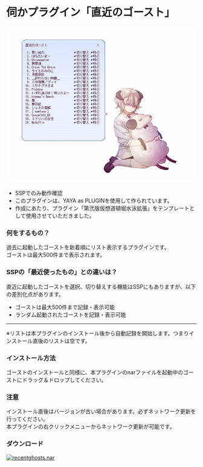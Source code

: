 # 伺かプラグイン「直近のゴースト」

![thumbnail](https://github.com/apxxxxxxe/recentghosts/blob/images/image.png?raw=true)

- SSPでのみ動作確認
- このプラグインは、YAYA as PLUGINを使用して作られています。
- 作成にあたり、プラグイン「第弐版仮想道頓堀水泳拡張」をテンプレートとして使用させていただきました。

### 何をするもの？
過去に起動したゴーストを新着順にリスト表示するプラグインです。  
ゴーストは最大500件まで表示されます。

### SSPの「最近使ったもの」との違いは？
直近に起動したゴーストを選択、切り替えする機能はSSPにもありますが、以下の差別化点があります。
- ゴーストは最大500件まで記録・表示可能
- ランダム起動されたゴーストを記録・表示可能

-----

※リストは本プラグインのインストール後から自動記録を開始します。つまりインストール直後のリストは空です。

### インストール方法
ゴーストのインストールと同様に、本プラグインのnarファイルを起動中のゴーストにドラッグ＆ドロップしてください。

### 注意
インストール直後はバージョンが古い場合があります。必ずネットワーク更新を行ってください。  
本プラグインの右クリックメニューからネットワーク更新が可能です。

### ダウンロード
[![recentghosts.nar](https://img.shields.io/github/v/release/apxxxxxxe/recentghosts?color=%23535178&label=recentghosts.nar&logo=github)](https://github.com/apxxxxxxe/recentghosts/releases/latest/download/recentghosts.nar)

